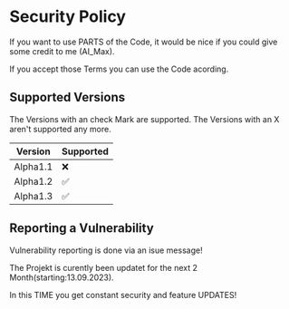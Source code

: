 # Security Policy

If you want to use PARTS of the Code, it would be nice if you could give some credit to me (AI_Max).

If you accept those Terms you can use the Code acording.

## Supported Versions

The Versions with an check Mark are supported.
The Versions with an X aren't supported any more.

| Version | Supported          |
| ------- | ------------------ |
| Alpha1.1| :x:                |
| Alpha1.2| :white_check_mark: |
| Alpha1.3| :white_check_mark: |

## Reporting a Vulnerability

Vulnerability reporting is done via an isue message!

The Projekt is curently been updatet for the next 2 Month(starting:13.09.2023).

In this TIME you get constant security and feature UPDATES!

